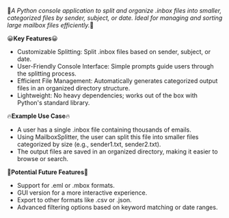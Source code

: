 :page_facing_up:_A Python console application to split and organize .inbox files into smaller, categorized files by sender, subject, or date. Ideal for managing and sorting large mailbox files efficiently._:page_facing_up:


:grinning:**Key Features**:grinning:
  - Customizable Splitting: Split .inbox files based on sender, subject, or date.
  - User-Friendly Console Interface: Simple prompts guide users through the splitting process.
  - Efficient File Management: Automatically generates categorized output files in an organized directory structure.
  - Lightweight: No heavy dependencies; works out of the box with Python's standard library.

  
:fire:**Example Use Case**:fire:
  - A user has a single .inbox file containing thousands of emails.
  - Using MailboxSplitter, the user can split this file into smaller files categorized by size (e.g., sender1.txt, sender2.txt).
  - The output files are saved in an organized directory, making it easier to browse or search.

  :rocket:**Potential Future Features**:rocket:
- Support for .eml or .mbox formats.
- GUI version for a more interactive experience.
- Export to other formats like .csv or .json.
- Advanced filtering options based on keyword matching or date ranges.
